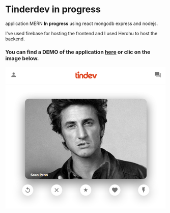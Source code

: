 # Tinderdev in progress

application MERN **In progress** using react mongodb express and nodejs.

I've used firebase for hosting the frontend and I used Herohu to host the backend.

### You can find a DEMO of the application [here](https://tinder-12098.web.app/) or clic on the image below.

[![screenshot](screenshot.PNG)](https://tinder-12098.web.app/)
